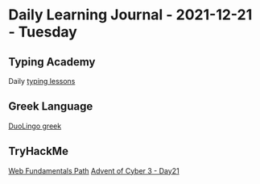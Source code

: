# Daily Learning Journal - 2021-12-21 - Tuesday

## Typing Academy

Daily [typing lessons](https://www.typing.academy/typing-tutor/lessons)

## Greek Language

[DuoLingo greek](https://www.duolingo.com/learn)

## TryHackMe

[Web Fundamentals Path](https://tryhackme.com/path/outline/web)
[Advent of Cyber 3 - Day21](https://tryhackme.com/room/adventofcyber3)

